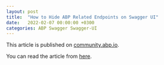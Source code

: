 ```yaml
---
layout: post
title:  "How to Hide ABP Related Endpoints on Swagger UI"
date:   2022-02-07 00:00:00 +0300
categories: ABP Swagger Swagger-UI
---
```


This article is published on [community.abp.io](https://community.abp.io/).

You can read the article from [here](https://community.abp.io/posts/how-to-hide-abp-related-endpoints-on-swagger-ui-mb2w01fe).